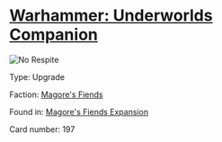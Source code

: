 # [Warhammer: Underworlds Companion](https://guidokessels.github.io/wh-underworlds)

  

![No Respite](https://warhammerunderworlds.com/wp-content/uploads/sites/6/2018/03/197_ENG.png)



Type: Upgrade

Faction: [Magore's Fiends](https://guidokessels.github.io/wh-underworlds/factions/magores-fiends)

Found in: [Magore's Fiends Expansion](https://guidokessels.github.io/wh-underworlds/locations/magores-fiends-expansion)

Card number: 197
